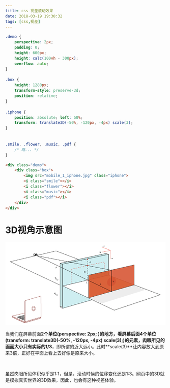 ```yaml
---
title: css-视差滚动效果
date: 2018-03-19 19:30:32
tags: [css,视差]
---
```


```css
.demo {
    perspective: 2px; 
    padding: 0; 
    height: 600px; 
    height: calc(100vh - 300px); 
    overflow: auto;
}

.box {
    height: 1280px;
    transform-style: preserve-3d;
    position: relative;
}

.iphone {
    position: absolute; left: 50%;
    transform: translate3D(-50%, -120px, -4px) scale(3);
}
	
	
.smile, .flower, .music, .pdf { 
    /* 略... */ 
}
```

```html
<div class="demo">
    <div class="box">
        <img src="mobile_1_iphone.jpg" class="iphone">
        <i class="smile"></i>
        <i class="flower"></i>
        <i class="music"></i>
        <i class="pdf"></i>
    </div>
</div>
```

# 3D视角示意图

![](css-视差滚动效果\css3d-edited.png)

当我们在屏幕前面**2个单位(perspective: 2px; )**的地方，看屏幕后面**4个单位(transform: translate3D(-50%, -120px, -4px) scale(3);)**的元素，肉眼所见的画面大小只有**实际的1/3**，即所谓的近大远小。此时**scale(3)**让内容放大到原来3倍，正好在平面上看上去好像是原来大小。

<br/>

虽然肉眼所见体积似乎是1:1，但是，滚动时候的位移变化还是1:3。网页中的3D就是模拟真实世界的3D效果，因此，也会有这种视差体验。